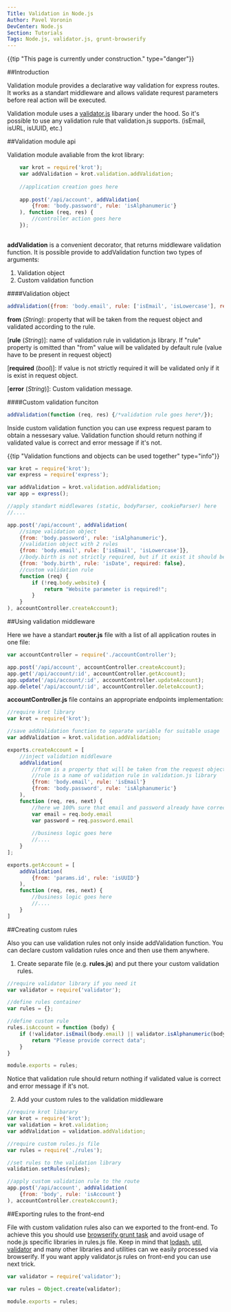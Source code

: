 ```yaml
---
Title: Validation in Node.js
Author: Pavel Voronin
DevCenter: Node.js
Section: Tutorials
Tags: Node.js, validator.js, grunt-browserify
---
```


{{tip "This page is currently under construction." type="danger"}}

##Introduction

Validation module provides a declarative way validation for express routes. It works as a standart middleware and allows validate requrest parameters before real action will be executed.

Validation module uses a [validator.js][1] libarary under the hood. So it's possible to use any validation rule that validation.js supports. (isEmail, isURL, isUUID, etc.)

##Validation module api

Validation module avaliable from the krot library:

```js
    var krot = require('krot');
    var addValidation = krot.validation.addValidation;
    
    //application creation goes here
    
    app.post('/api/account', addValidation(
        {from: 'body.password', rule: 'isAlphanumeric'}
    ), function (req, res) {
        //controller action goes here
    });
    
```

**addValidation** is a convenient decorator, that returns middleware validation function. It is possible provide to addValidation function two types of arguments:

1. Validation object
2. Custom validation function

####Validation object

```js
addValidation({from: 'body.email', rule: ['isEmail', 'isLowercase'], required: false, error: "Email is required"});
```
**from** (*String*): property that will be taken from the request object and validated according to the rule.

[**rule** (*String*)]: name of validation rule in validation.js library. If "rule" property is omitted than "from" value will be validated by default rule (value have to be present in request object)

[**required** (*bool*)]: If value is not strictly required it will be validated only if it is exist in request object.

[**error** (*String*)]: Custom validation message. 

####Custom validation funciton
```js
addValidation(function (req, res) {/*validation rule goes here*/});
```
Inside custom validation function you can use express request param to obtain a nessesary value. Validation function should return nothing if validated value is correct and error message if it's not.

{{tip "Validation functions and objects can be used together" type="info"}}

```js
var krot = require('krot');
var express = require('express');

var addValidation = krot.validation.addValidation;
var app = express();

//apply standart middlewares (static, bodyParser, cookieParser) here
//....

app.post('/api/account', addValidation(
    //simpe validation object
    {from: 'body.password', rule: 'isAlphanumeric'},
    //validation object with 2 rules
    {from: 'body.email', rule: ['isEmail', 'isLowercase']},
    //body.birth is not strictly required, but if it exist it should be a date.
    {from: 'body.birth', rule: 'isDate', required: false},
    //custom validation rule
    function (req) {
        if (!req.body.website) {
            return "Website parameter is required!";
        }
    }
), accountController.createAccount);
```

##Using validation middleware

Here we have a standart **router.js** file with a list of all application routes in one file:

```js
var accountController = require('./accountController');

app.post('/api/account', accountController.createAccount);
app.get('/api/account/:id', accountController.getAccount);
app.update('/api/account/:id', accountController.updateAccount);
app.delete('/api/account/:id', accountController.deleteAccount);
```

**accountController.js** file contains an appropriate endpoints implementation:

```js
//require krot library
var krot = require('krot');

//save addValidation function to separate variable for suitable usage
var addValidation = krot.validation.addValidation;

exports.createAccount = [
    //inject validation middleware
    addValidation(
        //from is a property that will be taken from the request object and validated according to the rule
        //rule is a name of validation rule in validation.js library 
        {from: 'body.email', rule: 'isEmail'}
        {from: 'body.password', rule: 'isAlphanumeric'}
    ),
    function (req, res, next) {
        //here we 100% sure that email and password already have correct values
        var email = req.body.email
        var password = req.password.email
        
        //business logic goes here
        //....
    }
];

exports.getAccount = [
    addValidation(
        {from: 'params.id', rule: 'isUUID'}
    ),
    function (req, res, next) {
        //business logic goes here
        //....
    }
]
```

##Creating custom rules

Also you can use validation rules not only inside addValidation function. You can declare custom validation rules once and then use them anywhere.

1) Create separate file (e.g. **rules.js**) and put there your custom validation rules.

```js
//require validator library if you need it
var validator = require('validator');

//define rules container
var rules = {};

//define custom rule
rules.isAccount = function (body) {
    if (!validator.isEmail(body.email) || validator.isAlphanumeric(body.password)) {
        return "Please provide correct data";
    }
}

module.exports = rules;
```
Notice that validation rule should return nothing if validated value is correct and error message if it's not.

2) Add your custom rules to the validation middleware

```js
//require krot libarary
var krot = require('krot');
var validation = krot.validation;
var addValidation = validation.addValidation;

//require custom rules.js file
var rules = require('./rules');

//set rules to the validation library
validation.setRules(rules);

//apply custom validation rule to the route
app.post('/api/account', addValidation(
    {from: 'body', rule: 'isAccount'}
), accountController.createAccount);
```

##Exporting rules to the front-end

File with custom validation rules also can we exported to the front-end. To achieve this you should use [browserify grunt task][2] and avoid usage of node.js specific libraries in rules.js file. Keep in mind that [lodash][3], [util][4], [validator][5] and many other libraries and utilities can we easily processed via browserify.
If you want apply validator.js rules on front-end you can use next trick.

```js
var validator = require('validator');

var rules = Object.create(validator);

module.exports = rules;
```

  [1]: https://github.com/chriso/validator.js
  [2]: https://github.com/jmreidy/grunt-browserify
  [3]: http://lodash.com/
  [4]: http://nodejs.org/api/util.html
  [5]: https://github.com/chriso/validator.js
